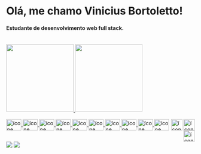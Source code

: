 <h1>Olá, me chamo Vinicius Bortoletto!</h1> 
<h4>Estudante de desenvolvimento web full stack.</h4>
<br>


<div align="left">
  <a href="https://github.com/vinibortoletto">
  <img height="180em" margin="40" src="https://github-readme-stats.vercel.app/api?username=vinibortoletto&show_icons=true&theme=gotham&include_all_commits=true&count_private=true"/>
  <img height="180em" src="https://github-readme-stats.vercel.app/api/top-langs/?username=vinibortoletto&layout=compact&langs_count=7&theme=gotham"/>
</div>
  
<div style="display: inline_block"><br>
  <img align="center" alt="ícone do git" height="30" width="40" src="https://cdn.jsdelivr.net/gh/devicons/devicon/icons/git/git-original.svg">
  <img align="center" alt="ícone do terminal bash" height="30" width="40" src="https://cdn.jsdelivr.net/gh/devicons/devicon/icons/bash/bash-original.svg">
  <img align="center" alt="ícone do linux" height="30" width="40" src="https://cdn.jsdelivr.net/gh/devicons/devicon/icons/linux/linux-original.svg">
  <img align="center" alt="ícone do html" height="30" width="40" src="https://cdn.jsdelivr.net/gh/devicons/devicon/icons/html5/html5-original.svg">
  <img align="center" alt="ícone do css" height="30" width="40" src="https://cdn.jsdelivr.net/gh/devicons/devicon/icons/css3/css3-original.svg">
  <img align="center" alt="ícone do javascript" height="30" width="40" src="https://cdn.jsdelivr.net/gh/devicons/devicon/icons/javascript/javascript-original.svg">
  <img align="center" alt="ícone do react" height="30" width="40" src="https://cdn.jsdelivr.net/gh/devicons/devicon/icons/react/react-original.svg">
  <img align="center" alt="ícone do react" height="30" width="40" src="https://cdn.jsdelivr.net/gh/devicons/devicon/icons/redux/redux-original.svg">
  <img align="center" alt="ícone do react" height="30" width="40" src="https://cdn.jsdelivr.net/gh/devicons/devicon/icons/jest/jest-plain.svg">
  <img align="center" alt="ícone do react" height="30" width="40" src="https://cdn.jsdelivr.net/gh/devicons/devicon/icons/tailwindcss/tailwindcss-plain.svg">
  
  <img align="right" alt="ícone do git" height="30" width="30" src="https://cdn-icons-png.flaticon.com/512/323/323315.png">
  <img align="right" alt="ícone do git" height="30" width="30" src="https://cdn-icons-png.flaticon.com/512/197/197374.png">
  <img align="right" alt="ícone do git" height="30" width="30" src="https://cdn-icons-png.flaticon.com/512/197/197386.png">

</div>
  

  ##  
 
<div> 
  <a href = "mailto:ovinibortoletto@gmail.com"><img src="https://img.shields.io/badge/-Gmail-%23333?style=for-the-badge&logo=gmail&logoColor=white" target="_blank"></a>
  <a href="https://www.linkedin.com/in/vinicius-bortoletto" target="_blank"><img src="https://img.shields.io/badge/-LinkedIn-%230077B5?style=for-the-badge&logo=linkedin&logoColor=white" target="_blank"></a> 

</div>
